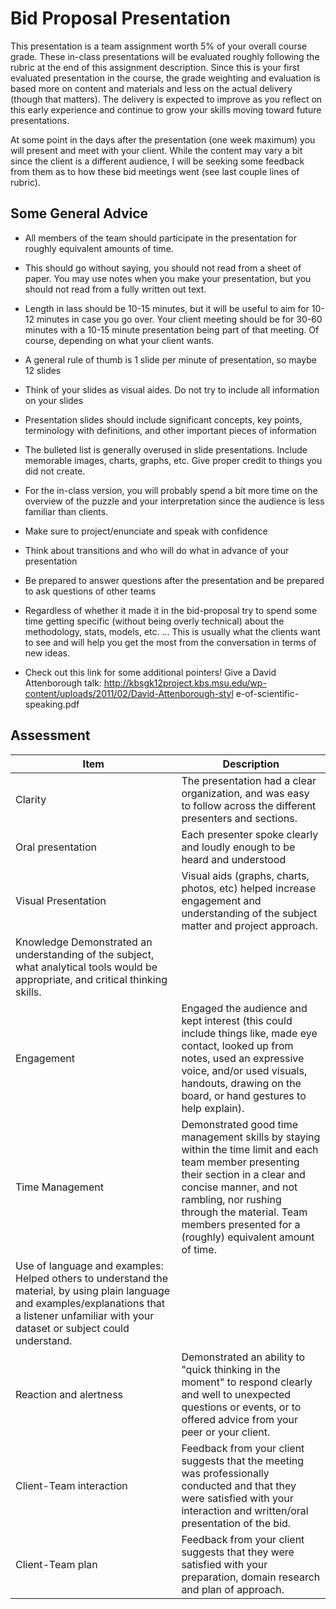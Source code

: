 # Bid Proposal Presentation

This presentation is a team assignment worth 5% of your overall course grade. These in-class presentations will be evaluated roughly following the rubric at the end of this assignment description. Since this is your first evaluated presentation in the course, the grade weighting and evaluation is based more on content and materials and less on the actual delivery (though that matters). The delivery is expected to improve as you reflect on this early experience and continue to grow your skills moving toward future presentations. 

At some point in the days after the presentation (one week maximum) you will present and meet with your client. While the content may vary a bit since the client is a different audience, I will be seeking some feedback from them as to how these bid meetings went (see last couple lines of rubric).

## Some General Advice

- All members of the team should participate in the presentation for roughly equivalent
amounts of time.
- This should go without saying, you should not read from a sheet of paper. You may use notes when you make your presentation, but you should not read from a fully written out text.

- Length in lass should be 10-15 minutes, but it will be useful to aim for 10-12 minutes in case you go over. Your client meeting should be for 30-60 minutes with a 10-15 minute presentation being part of that meeting. Of course, depending on what your client wants.
- A general rule of thumb is 1 slide per minute of presentation, so maybe 12 slides
- Think of your slides as visual aides. Do not try to include all information on your slides
- Presentation slides should include significant concepts, key points, terminology with definitions, and other important pieces of information
- The bulleted list is generally overused in slide presentations. Include memorable images, charts, graphs, etc. Give proper credit to things you did not create. 
- For the in-class version, you will probably spend a bit more time on the overview of the puzzle
and your interpretation since the audience is less familiar than clients.
- Make sure to project/enunciate and speak with confidence
- Think about transitions and who will do what in advance of your presentation
- Be prepared to answer questions after the presentation and be prepared to ask questions of other teams
- Regardless of whether it made it in the bid-proposal try to spend some time getting specific (without being overly technical) about the methodology, stats, models, etc. ... This is usually what the clients want to see and will help you get the most from the conversation in terms of new ideas.
- Check out this link for some additional pointers! Give a David Attenborough talk:
http://kbsgk12project.kbs.msu.edu/wp-content/uploads/2011/02/David-Attenborough-styl
e-of-scientific-speaking.pdf


## Assessment

| Item | Description |
| --- | --- |
| Clarity | The presentation had a clear organization, and was easy to follow across the different presenters and sections.|
| Oral presentation | Each presenter spoke clearly and loudly enough to be heard and understood |
| Visual Presentation | Visual aids (graphs, charts, photos, etc) helped increase engagement and understanding of the subject matter and project approach.|
| Knowledge Demonstrated an understanding of the subject, what analytical tools would be appropriate, and critical thinking skills.|
| Engagement | Engaged the audience and kept interest (this could include things like, made eye contact, looked up from notes, used an expressive voice, and/or used visuals, handouts, drawing on the board, or hand gestures to help explain).|
| Time Management | Demonstrated good time management skills by staying within the time limit and each team member presenting their section in a clear and concise manner, and not rambling, nor rushing through the material. Team members presented for a (roughly) equivalent amount of time.|
| Use of language and examples: Helped others to understand the material, by using plain language and examples/explanations that a listener unfamiliar with your dataset or subject could understand.|
| Reaction and alertness | Demonstrated an ability to "quick thinking in the moment" to respond clearly and well to unexpected questions or events, or to offered advice from your peer or your client.|
| Client-Team interaction | Feedback from your client suggests that the meeting was professionally conducted and that they were satisfied with your interaction and written/oral presentation of the bid.|
| Client-Team plan | Feedback from your client suggests that they were satisfied with your preparation, domain research and plan of approach.
